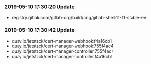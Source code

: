 ### 2019-05-10 17:30:20 Update:

- registry.gitlab.com/gitlab-org/build/cng/gitlab-shell:11-11-stable-ee
### 2019-05-10 17:30:42 Update:

- quay.io/jetstack/cert-manager-webhook:f4a16cb1
- quay.io/jetstack/cert-manager-webhook:755f4ac4
- quay.io/jetstack/cert-manager-controller:755f4ac4
- quay.io/jetstack/cert-manager-controller:f4a16cb1

